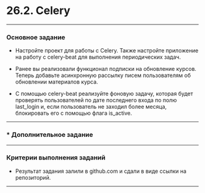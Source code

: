 # 26.2. Celery

_____

### Основное задание

* Настройте проект для работы с Celery. Также настройте приложение на работу с celery-beat для выполнения периодических задач.

* Ранее вы реализовали функционал подписки на обновление курсов. Теперь добавьте асинхронную рассылку писем 
пользователям об обновлении материалов курса.

* С помощью celery-beat реализуйте фоновую задачу, которая будет проверять пользователей по дате последнего входа по полю 
last_login
 и, если пользователь не заходил более месяца, блокировать его с помощью флага 
is_active.


_____

###     * Дополнительное задание


______

### Критерии выполнения заданий

* Результат задания залили в github.com и сдали в виде ссылки на репозиторий.

______